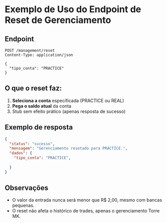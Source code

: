 # Exemplo de Uso do Endpoint de Reset de Gerenciamento

## Endpoint

```
POST /management/reset
Content-Type: application/json

{
  "tipo_conta": "PRACTICE"
}
```

## O que o reset faz:
1. **Seleciona a conta** especificada (PRACTICE ou REAL)
2. **Pega o saldo atual** da conta
3. Stub sem efeito prático (apenas resposta de sucesso)

## Exemplo de resposta
```json
{
  "status": "sucesso",
  "mensagem": "Gerenciamento resetado para PRACTICE.",
  "dados": {
    "tipo_conta": "PRACTICE",
    
  }
}
```

## Observações
- O valor da entrada nunca será menor que R$ 2,00, mesmo com bancas pequenas.
- O reset não afeta o histórico de trades, apenas o gerenciamento Torre MK. 
